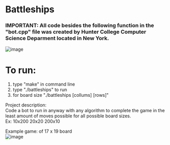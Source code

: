 # Battleships

### IMPORTANT: All code besides the following function in the "bot.cpp" file was created by Hunter College Computer Science Deparment located in New York.   
![image](https://user-images.githubusercontent.com/42918033/44961326-83615680-aedd-11e8-9972-6d1c611e582f.png)

# To run:
  1) type "make" in command line
  2) type "./battleships" to run 
  3) for board size "./battleships [collums] [rows]"

Project description:  
Code a bot to run in anyway with any algorithm to complete the game in the least amount of moves possible for all possible board sizes.   
Ex:
10x200 20x20 200x10

Example game:  of 17 x 19 board   
![image](https://user-images.githubusercontent.com/42918033/44961358-f66acd00-aedd-11e8-9804-6b86bd59dca6.png)


